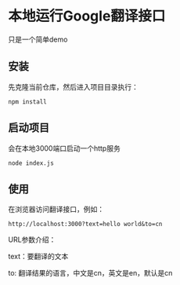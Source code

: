 # 本地运行Google翻译接口

只是一个简单demo

## 安装
先克隆当前仓库，然后进入项目目录执行：
```
npm install
```

## 启动项目
会在本地3000端口启动一个http服务
```
node index.js
```
## 使用
在浏览器访问翻译接口，例如：
```
http://localhost:3000?text=hello world&to=cn
```
URL参数介绍：

text：要翻译的文本

to: 翻译结果的语言，中文是cn，英文是en，默认是cn